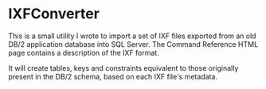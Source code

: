 # IXFConverter
This is a small utility I wrote to import a set of IXF files exported from an old DB/2 application database into SQL Server.  The Command Reference HTML page contains a description of the IXF format.

It will create tables, keys and constraints equivalent to those originally present in the DB/2 schema, based on each IXF file's metadata.
